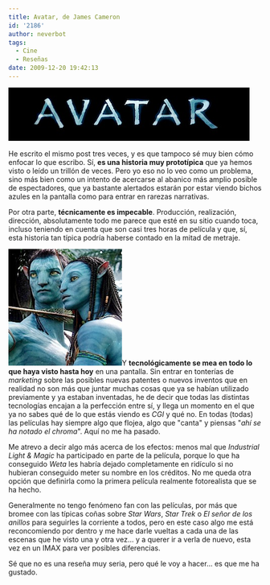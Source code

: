 ```yaml
---
title: Avatar, de James Cameron
id: '2186'
author: neverbot
tags:
  - Cine
  - Reseñas
date: 2009-12-20 19:42:13
---
```


![200912201939.jpg](./avatar-de-james-cameron/200912201939.jpg)

He escrito el mismo post tres veces, y es que tampoco sé muy bien cómo enfocar lo que escribo. Sí, **es una historia muy prototípica** que ya hemos visto o leído un trillón de veces. Pero yo eso no lo veo como un problema, sino más bien como un intento de acercarse al abanico más amplio posible de espectadores, que ya bastante alertados estarán por estar viendo bichos azules en la pantalla como para entrar en rarezas narrativas.

Por otra parte, **técnicamente es impecable**. Producción, realización, dirección, absolutamente todo me parece que esté en su sitio cuando toca, incluso teniendo en cuenta que son casi tres horas de película y que, sí, esta historia tan típica podría haberse contado en la mitad de metraje.

![200912201936.jpg](./avatar-de-james-cameron/200912201936.jpg)Y **tecnológicamente se mea en todo lo que haya visto hasta hoy** en una pantalla. Sin entrar en tonterías de _marketing_ sobre las posibles nuevas patentes o nuevos inventos que en realidad no son más que juntar muchas cosas que ya se habían utilizado previamente y ya estaban inventadas, he de decir que todas las distintas tecnologías encajan a la perfección entre sí, y llega un momento en el que ya no sabes qué de lo que estás viendo es _CGI_ y qué no. En todas (todas) las películas hay siempre algo que flojea, algo que "canta" y piensas "_ahí se ha notado el chroma_". Aquí no me ha pasado.

Me atrevo a decir algo más acerca de los efectos: menos mal que _Industrial Light & Magic_ ha participado en parte de la película, porque lo que ha conseguido _Weta_ les habría dejado completamente en ridículo si no hubieran conseguido meter su nombre en los créditos. No me queda otra opción que definirla como la primera película realmente fotorealista que se ha hecho.

Generalmente no tengo fenómeno fan con las películas, por más que bromee con las típicas coñas sobre _Star Wars_, _Star Trek_ o _El señor de los anillos_ para seguirles la corriente a todos, pero en este caso algo me está reconcomiendo por dentro y me hace darle vueltas a cada una de las escenas que he visto una y otra vez... y a querer ir a verla de nuevo, esta vez en un IMAX para ver posibles diferencias.

Sé que no es una reseña muy seria, pero qué le voy a hacer... es que me ha gustado.